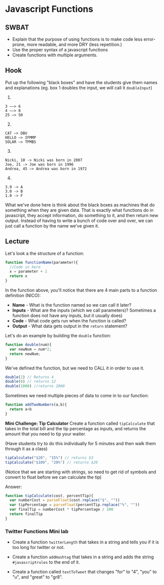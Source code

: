 # Javascript Functions

## SWBAT
+ Explain that the purpose of using functions is to make code less error-prone, more readable, and more DRY (less repetition.)
+ Use the proper syntax of a javascript functions
+ Create functions with multiple arguments.


## Hook
Put up the following "black boxes" and have the students give them names and explanations (eg. box 1 doubles the input, we will call it `doubleInput`)

1.
```
3 ——> 6
4 ——> 8
25 —> 50
```
2)
```
CAT —> DBU
HELLO —> IFMMP
SOLAR —> TPMBS
```
3)
```
Nicki, 10 -> Nicki was born in 2007
Joe, 21 -> Joe was born in 1996
Andrea, 45 —> Andrea was born in 1972
```
4)

```
3.9 -> A
3.0 -> B
1.0 -> F
```

What we've done here is think about the black boxes as machines that do something when they are given data. That is exactly what functions do in javascript, they accept information, do something to it, and then return new output. Instead of having to write a bunch of code over and over, we can just call a function by the name we've given it.

## Lecture
Let's look a the structure of a function:

```js
function functionName(parameter){
  //Code in here
  x = parameter + 1
  return x
}
```

In the function above, you'll notice that there are 4 main parts to a function definition (NICO):
+ **Name** - What is the function named so we can call it later?
+ **Inputs** - What are the inputs (which we call parameters)? Sometimes a function does not have any inputs, but it usually does)
+ **Code** - What code gets run when the function is called?
+ **Output** - What data gets output in the `return` statement?

Let's do an example by building the `double` function:

```js
function double(num){
  var newNum = num*2;
  return newNum;
}
```
We've defined the function, but we need to CALL it in order to use it.

```js
double(2) // Returns 4
double(6) // returns 12
double(1000) //returns 2000
```
Sometimes we need multiple pieces of data to come in to our function:

```js
function addTwoNumbers(a,b){
  return a+b
}
```


**Mini Challenge: Tip Calculator**
Create a function called `tipCalculate` that takes in the total bill and the tip percentage as inputs, and returns the amount that you need to tip your waiter.

(Have students try to do this individually for 5 minutes and then walk them through it as a class)

```js
tipCalculate("$20", "15%") // returns $3
tipCalculate("$100", "20%") // returns $20
```
(Notice that we are starting with strings, so need to get rid of symbols and convert to float before we can calculate the tip)

Answer:
```js
function tipCalculate(cost, percentTip){
  var numberCost = parseFloat(cost.replace("$", ""))
  var tipPercentage = parseFloat(percentTip.replace("%", ""))
  var finalTip = numberCost * tipPercentage / 100
  return finalTip
}
```

### Twitter Functions Mini lab

+ Create a function `twitterLength` that takes in a string and tells you if it is too long for twitter or not.

+ Create a function `addHashtag` that takes in a string and adds the string `#javascriptrules` to the end of it.

+ Create a function called `textToTweet` that changes "for" to "4", "you" to "u", and "great" to "gr8".
